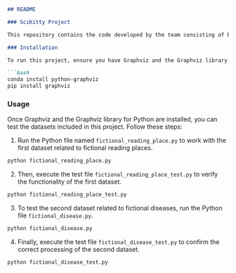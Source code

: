 ```markdown
## README

### SciKitty Project

This repository contains the code developed by the team consisting of Rony Chinchilla Azofeifa, Andrés León Orozco, and Alberto Aguero for the SciKitty project, an academic exercise at the Universidad Nacional de Costa Rica.

### Installation

To run this project, ensure you have Graphviz and the Graphviz library for Python installed in your Anaconda environment. If not, you can install them by running the following commands:

```bash
conda install python-graphviz
pip install graphviz
```

### Usage

Once Graphviz and the Graphviz library for Python are installed, you can test the datasets included in this project. Follow these steps:

1. Run the Python file named `fictional_reading_place.py` to work with the first dataset related to fictional reading places.

```bash
python fictional_reading_place.py
```

2. Then, execute the test file `fictional_reading_place_test.py` to verify the functionality of the first dataset.

```bash
python fictional_reading_place_test.py
```

3. To test the second dataset related to fictional diseases, run the Python file `fictional_disease.py`.

```bash
python fictional_disease.py
```

4. Finally, execute the test file `fictional_disease_test.py` to confirm the correct processing of the second dataset.

```bash
python fictional_disease_test.py
```
